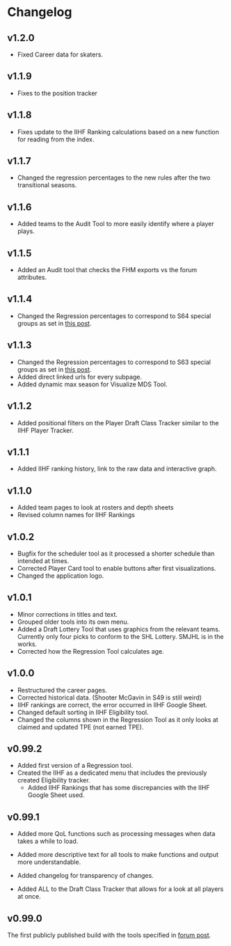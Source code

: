 # Changelog

## v1.2.0

-   Fixed Career data for skaters.

## v1.1.9

-   Fixes to the position tracker

## v1.1.8

-   Fixes update to the IIHF Ranking calculations based on a new
    function for reading from the index.

## v1.1.7

-   Changed the regression percentages to the new rules after the two
    transitional seasons.

## v1.1.6

-   Added teams to the Audit Tool to more easily identify where a player
    plays.

## v1.1.5

-   Added an Audit tool that checks the FHM exports vs the forum
    attributes.

## v1.1.4

-   Changed the Regression percentages to correspond to S64 special
    groups as set in [this
    post](https://simulationhockey.com/showthread.php?tid=120657).

## v1.1.3

-   Changed the Regression percentages to correspond to S63 special
    groups as set in [this
    post](https://simulationhockey.com/showthread.php?tid=120657).
-   Added direct linked urls for every subpage.
-   Added dynamic max season for Visualize MDS Tool.

## v1.1.2

-   Added positional filters on the Player Draft Class Tracker similar
    to the IIHF Player Tracker.

## v1.1.1

-   Added IIHF ranking history, link to the raw data and interactive
    graph.

## v1.1.0

-   Added team pages to look at rosters and depth sheets
-   Revised column names for IIHF Rankings

## v1.0.2

-   Bugfix for the scheduler tool as it processed a shorter schedule
    than intended at times.
-   Corrected Player Card tool to enable buttons after first
    visualizations.
-   Changed the application logo.

## v1.0.1

-   Minor corrections in titles and text.
-   Grouped older tools into its own menu.
-   Added a Draft Lottery Tool that uses graphics from the relevant
    teams. Currently only four picks to conform to the SHL Lottery.
    SMJHL is in the works.
-   Corrected how the Regression Tool calculates age.

## v1.0.0

-   Restructured the career pages.
-   Corrected historical data. (Shooter McGavin in S49 is still weird)
-   IIHF rankings are correct, the error occurred in IIHF Google Sheet.
-   Changed default sorting in IIHF Eligibility tool.
-   Changed the columns shown in the Regression Tool as it only looks at
    claimed and updated TPE (not earned TPE).

## v0.99.2

-   Added first version of a Regression tool.
-   Created the IIHF as a dedicated menu that includes the previously
    created Eligibility tracker.
    -   Added IIHF Rankings that has some discrepancies with the IIHF
        Google Sheet used.

## v0.99.1

-   Added more QoL functions such as processing messages when data takes
    a while to load.

-   Added more descriptive text for all tools to make functions and
    output more understandable.

-   Added changelog for transparency of changes.

-   Added ALL to the Draft Class Tracker that allows for a look at all
    players at once.

## v0.99.0

The first publicly published build with the tools specified in [forum
post](https://simulationhockey.com/showthread.php?tid=117606).
